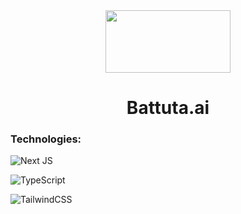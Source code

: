 <div align="center">
    <img src="https://i.imgur.com/ruN9Mfe.png" height="100" width="200"></img>
    <h1 align="center">Battuta.ai</h1>
    <!-- <h3 align="center"><a href="https://www.gibraltr.com" target="_blank">Gibraltr.com</a></h3> -->
</div>

### Technologies:

![Next JS](https://img.shields.io/badge/Next-black?style=for-the-badge&logo=next.js&logoColor=white)

![TypeScript](https://img.shields.io/badge/typescript-%23007ACC.svg?style=for-the-badge&logo=typescript&logoColor=white)

![TailwindCSS](https://img.shields.io/badge/tailwindcss-%2338B2AC.svg?style=for-the-badge&logo=tailwind-css&logoColor=white)

